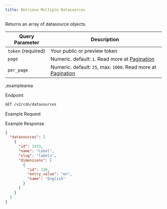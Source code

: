 ```yaml
---
title: Retrieve Multiple Datasources
---
```


Returns an array of datasource objects.

| Query Parameter           | Description          |
|---------------------|----------------------|
| `token` (required) | Your public or preview token |
| `page` | Numeric. default: `1`. Read more at [Pagination](#pagination) |
| `per_page` | Numeric. default: `25`, max: `1000`. Read more at [Pagination](#pagination) | 

;examplearea

Endpoint

```bash
GET /v2/cdn/datasources
```

Example Request

<RequestExample url="https://api.storyblok.com/v2/cdn/datasources?token=ask9soUkv02QqbZgmZdeDAtt"></RequestExample>

Example Response 

```json
{
  "datasources": [
    {
      "id": 1433,
      "name": "Label",
      "slug": "labels",
      "dimensions": [
        {
          "id": 126,
          "entry_value": "en",
          "name": "English"
        }
      ]
    }
  ]
}
```
